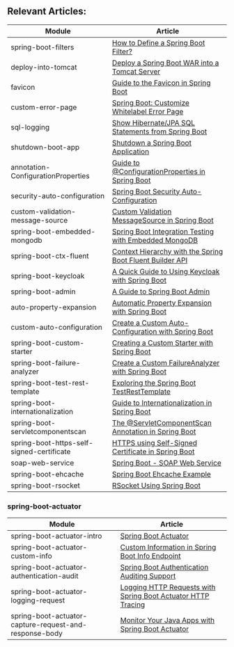 ## Relevant Articles: 

Module | Article
--|--
spring-boot-filters | [How to Define a Spring Boot Filter?](http://www.baeldung.com/spring-boot-add-filter)
deploy-into-tomcat | [Deploy a Spring Boot WAR into a Tomcat Server](http://www.baeldung.com/spring-boot-war-tomcat-deploy)
favicon | [Guide to the Favicon in Spring Boot](http://www.baeldung.com/spring-boot-favicon)
custom-error-page | [Spring Boot: Customize Whitelabel Error Page](http://www.baeldung.com/spring-boot-custom-error-page)
sql-logging | [Show Hibernate/JPA SQL Statements from Spring Boot](http://www.baeldung.com/sql-logging-spring-boot)
shutdown-boot-app | [Shutdown a Spring Boot Application](http://www.baeldung.com/spring-boot-shutdown)
annotation-ConfigurationProperties | [Guide to @ConfigurationProperties in Spring Boot](http://www.baeldung.com/configuration-properties-in-spring-boot)
security-auto-configuration | [Spring Boot Security Auto-Configuration](http://www.baeldung.com/spring-boot-security-autoconfiguration)
custom-validation-message-source | [Custom Validation MessageSource in Spring Boot](https://www.baeldung.com/spring-custom-validation-message-source)
spring-boot-embedded-mongodb | [Spring Boot Integration Testing with Embedded MongoDB](https://www.baeldung.com/spring-boot-embedded-mongodb)
spring-boot-ctx-fluent | [Context Hierarchy with the Spring Boot Fluent Builder API](https://www.baeldung.com/spring-boot-context-hierarchy)
spring-boot-keycloak | [A Quick Guide to Using Keycloak with Spring Boot](https://www.baeldung.com/spring-boot-keycloak)
spring-boot-admin | [A Guide to Spring Boot Admin](https://www.baeldung.com/spring-boot-admin)
auto-property-expansion | [Automatic Property Expansion with Spring Boot](https://www.baeldung.com/spring-boot-auto-property-expansion)
custom-auto-configuration | [Create a Custom Auto-Configuration with Spring Boot](http://www.baeldung.com/spring-boot-custom-auto-configuration)
spring-boot-custom-starter | [Creating a Custom Starter with Spring Boot](http://www.baeldung.com/spring-boot-custom-starter)
spring-boot-failure-analyzer | [Create a Custom FailureAnalyzer with Spring Boot](https://www.baeldung.com/spring-boot-failure-analyzer)
spring-boot-test-rest-template | [Exploring the Spring Boot TestRestTemplate](https://www.baeldung.com/spring-boot-testresttemplate)
spring-boot-internationalization | [Guide to Internationalization in Spring Boot](http://www.baeldung.com/spring-boot-internationalization)
spring-boot-servletcomponentscan | [The @ServletComponentScan Annotation in Spring Boot](https://www.baeldung.com/spring-servletcomponentscan) 
spring-boot-https-self-signed-certificate | [HTTPS using Self-Signed Certificate in Spring Boot](https://www.baeldung.com/spring-boot-https-self-signed-certificate)
soap-web-service | [Spring Boot - SOAP Web Service](https://www.baeldung.com/spring-boot-soap-web-service)
spring-boot-ehcache | [Spring Boot Ehcache Example](https://www.baeldung.com/spring-boot-ehcache)
spring-boot-rsocket | [RSocket Using Spring Boot](https://www.baeldung.com/spring-boot-rsocket)

### spring-boot-actuator
Module | Article
--|--
spring-boot-actuator-intro | [Spring Boot Actuator](http://www.baeldung.com/spring-boot-actuators)
spring-boot-actuator-custom-info | [Custom Information in Spring Boot Info Endpoint](https://www.baeldung.com/spring-boot-info-actuator-custom)
spring-boot-actuator-authentication-audit | [Spring Boot Authentication Auditing Support](http://www.baeldung.com/spring-boot-authentication-audit)
spring-boot-actuator-logging-request | [Logging HTTP Requests with Spring Boot Actuator HTTP Tracing](https://www.baeldung.com/spring-boot-actuator-http) 
spring-boot-actuator-capture-request-and-response-body | [Monitor Your Java Apps with Spring Boot Actuator](https://developer.okta.com/blog/2019/07/17/monitoring-with-actuator#use-spring-boot-actuator-to-capture-request-and-response-body-contents)